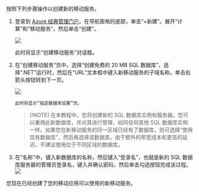 

按照下列步骤操作以创建新的移动服务。

1. 登录到 [Azure 经典管理门户](https://manage.windowsazure.cn/)。在导航窗格的底部，单击“+新建”。展开“计算”和“移动服务”，然后单击“创建”。

    ![](./media/mobile-services-dotnet-backend-create-new-service/mobile-create.png)

    此时将显示“创建移动服务”对话框。

2. 在“创建移动服务”页中，选择“创建免费的 20 MB SQL 数据库”，选择“.NET”运行时，然后在“URL”文本框中键入新移动服务的子域名称。单击右箭头按钮转到下一页。

    ![](./media/mobile-services-dotnet-backend-create-new-service/mobile-create-page1.png)

       此时将显示“指定数据库设置”页。

    > [!NOTE] 在本教程中，您将创建新的 SQL 数据库实例和服务器。您可以重用此新数据库，并对其进行管理，如同任何其他 SQL 数据库实例一样。如果您在新移动服务的同一区域已经有了数据库，则可选择“使用现有数据库”，然后再选择该数据库。由于额外的带宽成本和更高的延迟，不建议使用位于不同区域的数据库。

3. 在“名称”中，键入新数据库的名称，然后键入“登录名”，也就是新的 SQL 数据库服务器的管理员登录名，键入并确认密码，然后单击勾选按钮完成该过程。
    ![](./media/mobile-services-dotnet-backend-create-new-service/mobile-create-page2.png)

您现在已经创建了您的移动应用可以使用的新移动服务。

<!---HONumber=Mooncake_0118_2016-->